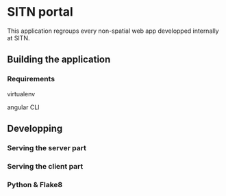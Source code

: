 # SITN portal

This application regroups every non-spatial web app developped
internally at SITN.

## Building the application

### Requirements

virtualenv

angular CLI

## Developping

### Serving the server part

### Serving the client part

### Python & Flake8

